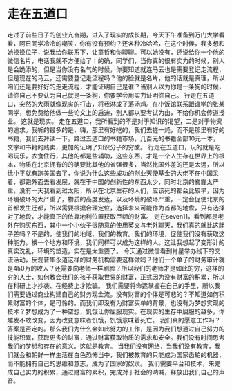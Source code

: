 # 走在五道口

走过了前些日子的创业亢奋期，进入了现实的成长期，今天下午准备到万门大学看看，阿日同学冷冷的嘲笑，你有没有预约？还各种冷哈哈，在这个时候，我多想和她换换位子，说我给你联系下，让童哲和你聊聊。可以她没有，还说给你一个他的微信名片，电话我就不方便给了！的确，同学们，当你真的很有实力的时候，别人是会跪添的，但是当你没有名气的时候，你要知道就连马云也是需要登记走流程，但是现在的马云，还需要登记走流程吗？他的脸就是名片，他的话就是真理，所以咱们还是要好好的走走流程，才能证明自己是谁？当别人以为你是一条狗的时候，请你自己不要认为自己就是一条狗，你要学会用实力证明你自己。
行走在五道口，突然的大雨就像现实的打击，将我淋成了落汤鸡。在小饭馆联系跟谁学的张某同学，想免费给他做一些论文上的启迪，别人都以要考试为由，不给你机会传道授业。
这就是现实。
走在五道口，我所看到的不是对于知识的渴望，二是对于物资的追求。我听的最多的是，嗨，那里有好吃的，我们去搓一炖，而不是那里有好的书籍，我们去拜读一下。路过五道口的书籍市场，几百元的书籍全部10元一本，文字和书籍的贱卖，更加的证明了知识分子的穷酸。
行走在五道口，玩的就是吃喝玩乐，衣食住行，其他的都是些辅助，这些东西，才是一个人生存在世界上的根本，物质在北京拥有的的确要比其他的省强很多，当然比国外差的还是太远，所以徐小平就有跑美国去了，你说为什么这些成功的创业天使基金的大佬不在中国呆着，都跑外面去看发展，就在于中国的创新性的东西太少，同时北京的雾霾太严重，没有一天我看到过太阳，所以在北京生存的人们，应该死的都会比较早，因为环境破环的太严重了，物质的高度发达，以及环境的破环严重，一定会促使北京的首都发生迁都，所以需要根据合理定位，选择未来可能作为首都的地盘，只有选择对了地段，才能真正的依靠地利位置获取巨额的财富。
走在seven11，看到都是老外在购买东西，其中一个小伙子很随意的使用英文与老外聊天，我们真的就比这胖子差吗？不是的，使我们的地域、我们的教育。我们的环境，促使我们没有获取这种能力，换一个地方和环境，我们同样可以成为这样的人。这让我想起了变形计的真实洗礼，环境的塑造，实在是太重要了。
今天通过微信看到肖星举办线下的交流活动，反观普华永道这样的财务机构需要这样做吗？他们一个单子的财务审计就是450万的收入？还需要向老师一样刷脸？所以我们的老师才是如此的穷，这样的穷的人士，如何教会我们的孩子获取世界的财富，正式因为没有财富的积累，所以在科研上才抄袭、在经费上才欺骗。
我们需要将命运掌握在自己的手里，所以我们需要通过商业构建自己的财务现金流。没有财富的个体是可悲的？不知道如何积累财富的个体，是可怜的。而我们即没有为财富买单的背景，也没有为梦想实现的技术？梦想成为了一种空想，饥饿让你屈服现实。在现实的生存中屈服的越多，你越发不敢改变，因为改变意味者饥饿，饥饿意味着死亡。
我们真的愿意工作吗？答案是否定的。那么我们为什么会如此努力的工作，是因为我们想通过自己努力的技能积累，获取更多的财富，通过财富获取物质的需求和安全。我们没有时间思考我们的梦想和存在的意义。这就是教育。
当我们没有网络，当我们没有教育，我们就会和朝鲜一样生活在白色恐怖当中，我们被教育的只能成为国家齿轮的机器，而不能拥有自己的思维和意志，成为了国家的奴隶。
我们需要平台和技术，来完成自己实力的积累，通过财富的累积，完成对于社会的呐喊，释放出我们自己的声音。
